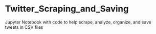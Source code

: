 # Twitter_Scraping_and_Saving
Jupyter Notebook with code to help scrape, analyze, organize, and save tweets in CSV files
